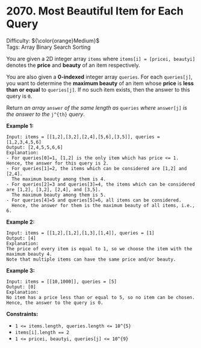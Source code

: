 # 2070. Most Beautiful Item for Each Query
Difficulty: ${\color{orange}Medium}$ \
Tags: Array Binary Search Sorting



You are given a 2D integer array `items` where `items[i] = [pricei, beautyi]` denotes the **price** and **beauty** of an item respectively.

You are also given a **0-indexed** integer array `queries`. For each `queries[j]`, you want to determine the **maximum beauty** of an item whose **price** is **less than or equal** to `queries[j]`. If no such item exists, then the answer to this query is `0`.

Return *an array* `answer` *of the same length as* `queries` *where* `answer[j]` *is the answer to the* `j^{th}` *query*.



**Example 1:**

```
Input: items = [[1,2],[3,2],[2,4],[5,6],[3,5]], queries = [1,2,3,4,5,6]
Output: [2,4,5,5,6,6]
Explanation:
- For queries[0]=1, [1,2] is the only item which has price <= 1. Hence, the answer for this query is 2.
- For queries[1]=2, the items which can be considered are [1,2] and [2,4].
  The maximum beauty among them is 4.
- For queries[2]=3 and queries[3]=4, the items which can be considered are [1,2], [3,2], [2,4], and [3,5].
  The maximum beauty among them is 5.
- For queries[4]=5 and queries[5]=6, all items can be considered.
  Hence, the answer for them is the maximum beauty of all items, i.e., 6.
```
**Example 2:**

```
Input: items = [[1,2],[1,2],[1,3],[1,4]], queries = [1]
Output: [4]
Explanation:
The price of every item is equal to 1, so we choose the item with the maximum beauty 4.
Note that multiple items can have the same price and/or beauty.
```
**Example 3:**

```
Input: items = [[10,1000]], queries = [5]
Output: [0]
Explanation:
No item has a price less than or equal to 5, so no item can be chosen.
Hence, the answer to the query is 0.
```


**Constraints:**

* `1 <= items.length, queries.length <= 10^{5}`
* `items[i].length == 2`
* `1 <= pricei, beautyi, queries[j] <= 10^{9}`
